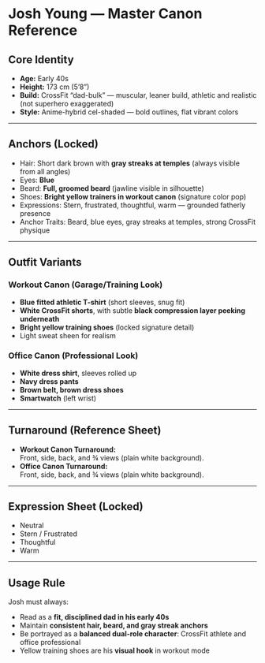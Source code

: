 # Josh Young — Master Canon Reference

## Core Identity
- **Age:** Early 40s  
- **Height:** 173 cm (5’8”)  
- **Build:** CrossFit “dad-bulk” — muscular, leaner build, athletic and realistic (not superhero exaggerated)  
- **Style:** Anime-hybrid cel-shaded — bold outlines, flat vibrant colors  

---

## Anchors (Locked)
- Hair: Short dark brown with **gray streaks at temples** (always visible from all angles)  
- Eyes: **Blue**  
- Beard: **Full, groomed beard** (jawline visible in silhouette)  
- Shoes: **Bright yellow trainers in workout canon** (signature color pop)  
- Expressions: Stern, frustrated, thoughtful, warm — grounded fatherly presence  
- Anchor Traits: Beard, blue eyes, gray streaks at temples, strong CrossFit physique  

---

## Outfit Variants

### Workout Canon (Garage/Training Look)
- **Blue fitted athletic T-shirt** (short sleeves, snug fit)  
- **White CrossFit shorts**, with subtle **black compression layer peeking underneath**  
- **Bright yellow training shoes** (locked signature detail)  
- Light sweat sheen for realism  

### Office Canon (Professional Look)
- **White dress shirt**, sleeves rolled up  
- **Navy dress pants**  
- **Brown belt, brown dress shoes**  
- **Smartwatch** (left wrist)  

---

## Turnaround (Reference Sheet)
- **Workout Canon Turnaround:**  
  Front, side, back, and ¾ views (plain white background).  
- **Office Canon Turnaround:**  
  Front, side, back, and ¾ views (plain white background).  

---

## Expression Sheet (Locked)
- Neutral  
- Stern / Frustrated  
- Thoughtful  
- Warm  

---

## Usage Rule
Josh must always:  
- Read as a **fit, disciplined dad in his early 40s**  
- Maintain **consistent hair, beard, and gray streak anchors**  
- Be portrayed as a **balanced dual-role character**: CrossFit athlete and office professional  
- Yellow training shoes are his **visual hook** in workout mode  
